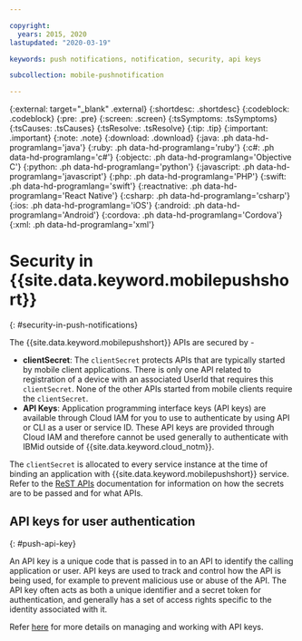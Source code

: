 ```yaml
---

copyright:
  years: 2015, 2020
lastupdated: "2020-03-19"

keywords: push notifications, notification, security, api keys

subcollection: mobile-pushnotification

---
```


{:external: target="_blank" .external}
{:shortdesc: .shortdesc}
{:codeblock: .codeblock}
{:pre: .pre}
{:screen: .screen}
{:tsSymptoms: .tsSymptoms}
{:tsCauses: .tsCauses}
{:tsResolve: .tsResolve}
{:tip: .tip}
{:important: .important}
{:note: .note}
{:download: .download}
{:java: .ph data-hd-programlang='java'}
{:ruby: .ph data-hd-programlang='ruby'}
{:c#: .ph data-hd-programlang='c#'}
{:objectc: .ph data-hd-programlang='Objective C'}
{:python: .ph data-hd-programlang='python'}
{:javascript: .ph data-hd-programlang='javascript'}
{:php: .ph data-hd-programlang='PHP'}
{:swift: .ph data-hd-programlang='swift'}
{:reactnative: .ph data-hd-programlang='React Native'}
{:csharp: .ph data-hd-programlang='csharp'}
{:ios: .ph data-hd-programlang='iOS'}
{:android: .ph data-hd-programlang='Android'}
{:cordova: .ph data-hd-programlang='Cordova'}
{:xml: .ph data-hd-programlang='xml'}

# Security in {{site.data.keyword.mobilepushshort}} 
{: #security-in-push-notifications}

The {{site.data.keyword.mobilepushshort}} APIs are secured by -
- **clientSecret**:  The `clientSecret` protects APIs that are typically started by mobile client applications. There is only one API related to registration of a device with an associated UserId that requires this `clientSecret`. None of the other APIs started from mobile clients require the `clientSecret`. 
- **API Keys**: Application programming interface keys (API keys) are available through Cloud IAM for you to use to authenticate by using API or CLI as a user or service ID. These API keys are provided through Cloud IAM and therefore cannot be used generally to authenticate with IBMid outside of {{site.data.keyword.cloud_notm}}. 

The `clientSecret` is allocated to every service instance at the time of binding an application with {{site.data.keyword.mobilepushshort}} service. Refer to the [ReST APIs](https://eu-gb.imfpush.cloud.ibm.com/imfpush/) documentation for information on how the secrets are to be passed and for what APIs.

## API keys for user authentication
{: #push-api-key}

An API key is a unique code that is passed in to an API to identify the calling application or user. API keys are used to track and control how the API is being used, for example to prevent malicious use or abuse of the API. The API key often acts as both a unique identifier and a secret token for authentication, and generally has a set of access rights specific to the identity associated with it.

Refer [here](https://cloud.ibm.com/docs/iam?topic=iam-manapikey) for more details on managing and working with API keys.
